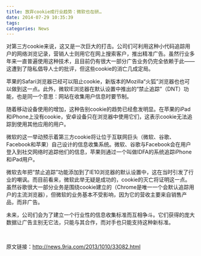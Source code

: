 ```yaml
---
title: 放弃cookie成行业趋势：微软也在研…
date: 2014-07-29 10:35:39
tags: 
categories: News
---
```


<!--more-->


<div id="sina_keyword_ad_area2" class="articalContent   ">
<p style="">对第三方cookie来说，这又是一次巨大的打击。公司们可利用这种小代码追踪用户的网络浏览记录，营销人士则用它在网上搜索客户，推出精准广告。虽然行业多年来一直普遍使用这种技术，且目前仍有很大一部分广告业务仍完全依赖于此——这遭到了隐私倡导人士的批评，但这些cookie的消亡几成定局。</p>
<p style="">苹果的Safari浏览器已经可以阻止cookie，新版本的Mozilla“火狐”浏览器也也可以做到这一点。此外，微软IE浏览器在默认设置中推出的“禁止追踪”（DNT）功能，也是同一个意思：网站在收集用户信息时要节制。</p>
<p style="">随着移动设备使用的增加，这种告别cookie的趋势已经愈发明显。在苹果的iPad和iPhone上没有cookie，安卓设备只在浏览器中使用它们，这表示cookie无法追踪到使用其他应用的用户。</p>
<p style="">微软的这一举动预示着第三方cookie将让位于互联网巨头（微软、谷歌、Facebook和苹果）自己设计的信息收集系统。微软、谷歌与Facebook会在用户登入到社交网络时追踪他们的信息，苹果则通过一个叫做IDFA的系统追踪iPhone和iPad用户。</p>
<p style="">微软去年把“禁止追踪”功能添加到了IE10浏览器的默认设置中，这在当时引发了行业的嘲讽。而目前看来，微软此举无疑是成功的，cookie的灭亡将证明这一点。虽然谷歌很大一部分业务是围绕cookie建立的（Chrome是唯一一个会默认追踪用户的主流浏览器），但微软的业务基本不受影响，因为它的营收主要来自销售产品，而非广告。</p>
<p style="">未来，公司们会为了建立一个行业性的信息收集标准而互相争斗。它们获得的庞大数据让广告主别无它法，只能与其合作，而对手也只能支持这种新标准。</p>
<p style="">&nbsp;<wbr></p>
<p style=""><span style="">原文链接：<a target="_blank" href="http://news.9ria.com/2013/1010/33082.html">http://news.9ria.com/2013/1010/33082.html</a></span></p>
</div>

